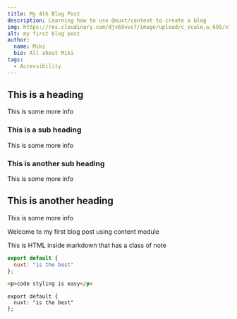 ```yaml
---
title: My 4th Blog Post
description: Learning how to use @nuxt/content to create a blog
img: https://res.cloudinary.com/djv69vvs7/image/upload/c_scale,w_695/v1629730831/paul-skorupskas-7KLa-xLbSXA-unsplash_ljdhta.jpg
alt: my first blog post
author:
  name: Miki
  bio: All about Miki
tags:
  - Accessibility
---
```


## This is a heading

This is some more info

### This is a sub heading

This is some more info

### This is another sub heading

This is some more info

## This is another heading

This is some more info

Welcome to my first blog post using content module

<div class="p-4 mb-4 text-white bg-blue-500">
  This is HTML inside markdown that has a class of note
</div>

<info-box>
  <template #info-box>
    This is a vue component inside markdown using slots
  </template>
</info-box>

```js
export default {
  nuxt: "is the best"
};
```

```html
<p>code styling is easy</p>
```

```js[my-first-blog-post.md]
export default {
  nuxt: "is the best"
};
```
